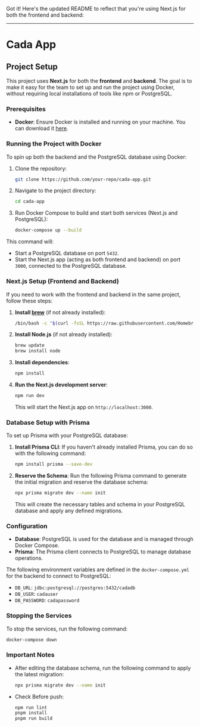 Got it! Here's the updated README to reflect that you're using Next.js for both the frontend and backend:

---

# Cada App

## Project Setup

This project uses **Next.js** for both the **frontend** and **backend**. The goal is to make it easy for the team to set up and run the project using Docker, without requiring local installations of tools like npm or PostgreSQL.

### Prerequisites

- **Docker**: Ensure Docker is installed and running on your machine. You can download it [here](https://docs.docker.com/get-docker/).

### Running the Project with Docker

To spin up both the backend and the PostgreSQL database using Docker:

1. Clone the repository:
   ```bash
   git clone https://github.com/your-repo/cada-app.git
   ```

2. Navigate to the project directory:
   ```bash
   cd cada-app
   ```

3. Run Docker Compose to build and start both services (Next.js and PostgreSQL):
   ```bash
   docker-compose up --build
   ```

This command will:
- Start a PostgreSQL database on port `5432`.
- Start the Next.js app (acting as both frontend and backend) on port `3000`, connected to the PostgreSQL database.

### Next.js Setup (Frontend and Backend)

If you need to work with the frontend and backend in the same project, follow these steps:
1. **Install [brew](https://brew.sh/)** (if not already installed):
   ```bash
   /bin/bash -c "$(curl -fsSL https://raw.githubusercontent.com/Homebrew/install/HEAD/install.sh)"
   ```

2. **Install Node.js** (if not already installed):
   ```bash
   brew update
   brew install node
   ```

3. **Install dependencies**:
   ```bash
   npm install
   ```

4. **Run the Next.js development server**:
   ```bash
   npm run dev
   ```

   This will start the Next.js app on `http://localhost:3000`.

### Database Setup with Prisma

To set up Prisma with your PostgreSQL database:

1. **Install Prisma CLI**:
   If you haven't already installed Prisma, you can do so with the following command:
   ```bash
   npm install prisma --save-dev
   ```

2. **Reserve the Schema**:
   Run the following Prisma command to generate the initial migration and reserve the database schema:
   ```bash
   npx prisma migrate dev --name init
   ```

   This will create the necessary tables and schema in your PostgreSQL database and apply any defined migrations.

### Configuration

- **Database**: PostgreSQL is used for the database and is managed through Docker Compose.
- **Prisma**: The Prisma client connects to PostgreSQL to manage database operations.

The following environment variables are defined in the `docker-compose.yml` for the backend to connect to PostgreSQL:

- `DB_URL`: `jdbc:postgresql://postgres:5432/cadadb`
- `DB_USER`: `cadauser`
- `DB_PASSWORD`: `cadapassword`

### Stopping the Services

To stop the services, run the following command:

```bash
docker-compose down
```

### Important Notes

- After editing the database schema, run the following command to apply the latest migration:
  ```bash
  npx prisma migrate dev --name init
  ```

- Check Before push:
  ```bash
  npm run lint
  pnpm install
  pnpm run build
  ```